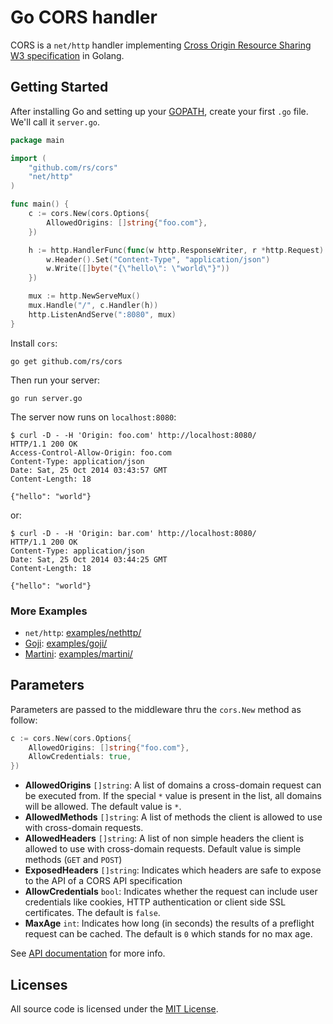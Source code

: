 # Go CORS handler

CORS is a `net/http` handler implementing [Cross Origin Resource Sharing W3 specification](http://www.w3.org/TR/cors/) in Golang.

## Getting Started

After installing Go and setting up your [GOPATH](http://golang.org/doc/code.html#GOPATH), create your first `.go` file. We'll call it `server.go`.

```go
package main

import (
    "github.com/rs/cors"
    "net/http"
)

func main() {
    c := cors.New(cors.Options{
        AllowedOrigins: []string{"foo.com"},
    })

    h := http.HandlerFunc(func(w http.ResponseWriter, r *http.Request) {
        w.Header().Set("Content-Type", "application/json")
        w.Write([]byte("{\"hello\": \"world\"}"))
    })

    mux := http.NewServeMux()
    mux.Handle("/", c.Handler(h))
    http.ListenAndServe(":8080", mux)
}
```

Install `cors`:

    go get github.com/rs/cors

Then run your server:

    go run server.go

The server now runs on `localhost:8080`:

    $ curl -D - -H 'Origin: foo.com' http://localhost:8080/
    HTTP/1.1 200 OK
    Access-Control-Allow-Origin: foo.com
    Content-Type: application/json
    Date: Sat, 25 Oct 2014 03:43:57 GMT
    Content-Length: 18

    {"hello": "world"}

or:

    $ curl -D - -H 'Origin: bar.com' http://localhost:8080/
    HTTP/1.1 200 OK
    Content-Type: application/json
    Date: Sat, 25 Oct 2014 03:44:25 GMT
    Content-Length: 18

    {"hello": "world"}

### More Examples

* `net/http`: [examples/nethttp/](https://github.com/rs/cors/blob/master/examples/nethttp/server.go)
* [Goji](https://goji.io): [examples/goji/](https://github.com/rs/cors/blob/master/examples/goji/server.go)
* [Martini](http://martini.codegangsta.io): [examples/martini/](https://github.com/rs/cors/blob/master/examples/martini/server.go)

## Parameters

Parameters are passed to the middleware thru the `cors.New` method as follow:

```go
c := cors.New(cors.Options{
    AllowedOrigins: []string{"foo.com"},
    AllowCredentials: true,
})
```

* **AllowedOrigins** `[]string`: A list of domains a cross-domain request can be executed from. If the special `*` value is present in the list, all domains will be allowed. The default value is `*`.
* **AllowedMethods** `[]string`: A list of methods the client is allowed to use with cross-domain requests.
* **AllowedHeaders** `[]string`: A list of non simple headers the client is allowed to use with cross-domain requests. Default value is simple methods (`GET` and `POST`)
* **ExposedHeaders** `[]string`: Indicates which headers are safe to expose to the API of a CORS API specification
* **AllowCredentials** `bool`: Indicates whether the request can include user credentials like cookies, HTTP authentication or client side SSL certificates. The default is `false`.
* **MaxAge** `int`: Indicates how long (in seconds) the results of a preflight request can be cached. The default is `0` which stands for no max age.

See [API documentation](http://godoc.org/github.com/rs/cors) for more info.

## Licenses

All source code is licensed under the [MIT License](https://raw.github.com/rs/cors/master/LICENSE).
